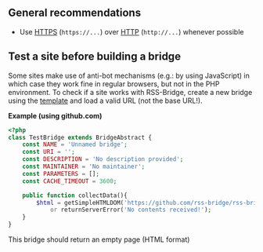 ## General recommendations

* Use [HTTPS](https://en.wikipedia.org/wiki/HTTPS) (`https://...`) over [HTTP](https://en.wikipedia.org/wiki/HTTPS) (`http://...`) whenever possible

## Test a site before building a bridge

Some sites make use of anti-bot mechanisms (e.g.: by using JavaScript) in which case they work fine in regular browsers, but not in the PHP environment. To check if a site works with RSS-Bridge, create a new bridge using the [template](../05_Bridge_API/02_BridgeAbstract.md#template) and load a valid URL (not the base URL!).

**Example (using github.com)**

```PHP
<?php
class TestBridge extends BridgeAbstract {
	const NAME = 'Unnamed bridge';
	const URI = '';
	const DESCRIPTION = 'No description provided';
	const MAINTAINER = 'No maintainer';
	const PARAMETERS = [];
	const CACHE_TIMEOUT = 3600;

	public function collectData(){
		$html = getSimpleHTMLDOM('https://github.com/rss-bridge/rss-bridge')
			or returnServerError('No contents received!');
	}
}
```

This bridge should return an empty page (HTML format)